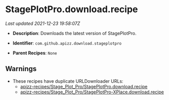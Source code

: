 # StagePlotPro.download.recipe

_Last updated 2021-12-23 19:58:07Z_

- **Description**: Downloads the latest version of StagePlotPro.

- **Identifier**: `com.github.apizz.download.stageplotpro`

- **Parent Recipes**: `None`

## Warnings

- These recipes have duplicate URLDownloader URLs:
    - [apizz-recipes/Stage_Plot_Pro/StagePlotPro.download.recipe](/autopkg-dupe-tracker/apizz-recipes/Stage_Plot_Pro/StagePlotPro.download.recipe)
    - [apizz-recipes/Stage_Plot_Pro/StagePlotPro-XPlace.download.recipe](/autopkg-dupe-tracker/apizz-recipes/Stage_Plot_Pro/StagePlotPro-XPlace.download.recipe)